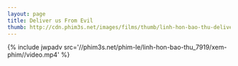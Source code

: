 ```yaml
---
layout: page
title: Deliver us From Evil
thumb: http://cdn.phim3s.net/images/films/thumb/linh-hon-bao-thu-deliver-us-from-evil-2014.jpg
---
```

{% include jwpadv src='//phim3s.net/phim-le/linh-hon-bao-thu_7919/xem-phim//video.mp4' %}